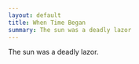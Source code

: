 ```yaml
---
layout: default
title: When Time Began
summary: The sun was a deadly lazor
---
```

The sun was a deadly lazor.
